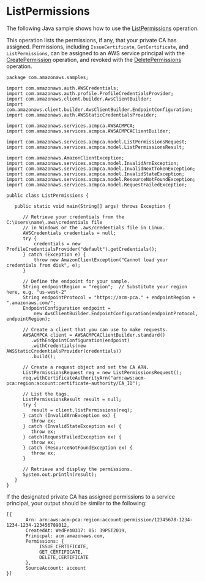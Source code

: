 # ListPermissions<a name="JavaApi-ListPermissions"></a>

The following Java sample shows how to use the [ListPermissions](https://docs.aws.amazon.com/privateca/latest/APIReference/API_ListPermissions.html) operation\.

This operation lists the permissions, if any, that your private CA has assigned\. Permissions, including `IssueCertificate`, `GetCertificate`, and `ListPermissions`, can be assigned to an AWS service principal with the [CreatePermission](https://docs.aws.amazon.com/privateca/latest/APIReference/API_CreatePermission.html) operation, and revoked with the [DeletePermissions](https://docs.aws.amazon.com/privateca/latest/APIReference/API_DeletePermission.html) operation\.

```
package com.amazonaws.samples;

import com.amazonaws.auth.AWSCredentials;
import com.amazonaws.auth.profile.ProfileCredentialsProvider;
import com.amazonaws.client.builder.AwsClientBuilder;
import com.amazonaws.client.builder.AwsClientBuilder.EndpointConfiguration;
import com.amazonaws.auth.AWSStaticCredentialsProvider;

import com.amazonaws.services.acmpca.AWSACMPCA;
import com.amazonaws.services.acmpca.AWSACMPCAClientBuilder;

import com.amazonaws.services.acmpca.model.ListPermissionsRequest;
import com.amazonaws.services.acmpca.model.ListPermissionsResult;

import com.amazonaws.AmazonClientException;
import com.amazonaws.services.acmpca.model.InvalidArnException;
import com.amazonaws.services.acmpca.model.InvalidNextTokenException;
import com.amazonaws.services.acmpca.model.InvalidStateException;
import com.amazonaws.services.acmpca.model.ResourceNotFoundException;
import com.amazonaws.services.acmpca.model.RequestFailedException;

public class ListPermissions {

   public static void main(String[] args) throws Exception {

      // Retrieve your credentials from the C:\Users\name\.aws\credentials file
      // in Windows or the .aws/credentials file in Linux.
      AWSCredentials credentials = null;
      try {
          credentials = new ProfileCredentialsProvider("default").getCredentials();
      } catch (Exception e) {
          throw new AmazonClientException("Cannot load your credentials from disk", e);
      }

      // Define the endpoint for your sample.
      String endpointRegion = "region";  // Substitute your region here, e.g. "us-west-2"
      String endpointProtocol = "https://acm-pca." + endpointRegion + ".amazonaws.com/";
      EndpointConfiguration endpoint =
          new AwsClientBuilder.EndpointConfiguration(endpointProtocol, endpointRegion);

      // Create a client that you can use to make requests.
      AWSACMPCA client = AWSACMPCAClientBuilder.standard()
         .withEndpointConfiguration(endpoint)
         .withCredentials(new AWSStaticCredentialsProvider(credentials))
         .build();

      // Create a request object and set the CA ARN.
      ListPermissionsRequest req = new ListPermissionsRequest();
      req.withCertificateAuthorityArn("arn:aws:acm-pca:region:account:certificate-authority/CA_ID");

      // List the tags.
      ListPermissionsResult result = null;
      try {
         result = client.listPermissions(req);
      } catch (InvalidArnException ex) {
         throw ex;
      } catch (InvalidStateException ex) {
         throw ex;
      } catch(RequestFailedException ex) {
         throw ex;
      } catch (ResourceNotFoundException ex) {
         throw ex;
      }

      // Retrieve and display the permissions.
      System.out.println(result);
   }
}
```

If the designated private CA has assigned permissions to a service principal, your output should be similar to the following:

```
[{
       Arn: arn:aws:acm-pca:region:account:permission/12345678-1234-1234-1234-123456789012,
       CreatedAt: WedFeb0317: 05: 39PST2019,
       Prinicpal: acm.amazonaws.com,
       Permissions: {
            ISSUE_CERTIFICATE,
            GET_CERTIFICATE,
            DELETE,CERTIFICATE
       },
       SourceAccount: account
}]
```